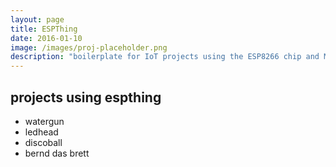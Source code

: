 ```yaml
---
layout: page
title: ESPThing
date: 2016-01-10
image: /images/proj-placeholder.png
description: "boilerplate for IoT projects using the ESP8266 chip and MQTT"
---
```


## projects using espthing
* watergun
* ledhead
* discoball
* bernd das brett
